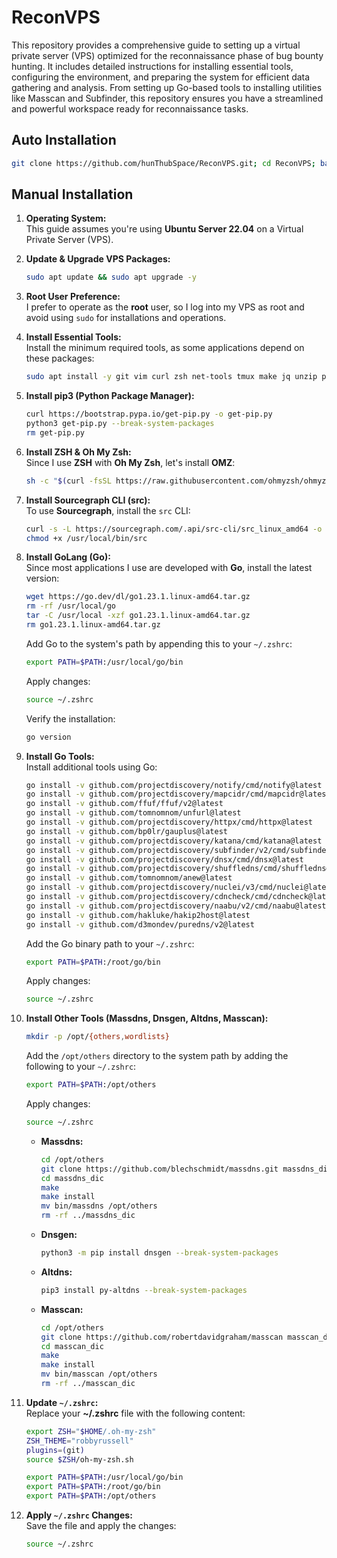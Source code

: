 # ReconVPS
This repository provides a comprehensive guide to setting up a virtual private server (VPS) optimized for the reconnaissance phase of bug bounty hunting. It includes detailed instructions for installing essential tools, configuring the environment, and preparing the system for efficient data gathering and analysis. From setting up Go-based tools to installing utilities like Masscan and Subfinder, this repository ensures you have a streamlined and powerful workspace ready for reconnaissance tasks.

## Auto Installation

```bash
git clone https://github.com/hunThubSpace/ReconVPS.git; cd ReconVPS; bash reconVPS.sh
```

## Manual Installation
1. **Operating System:**  
   This guide assumes you're using **Ubuntu Server 22.04** on a Virtual Private Server (VPS).

2. **Update & Upgrade VPS Packages:**

    ```sh
    sudo apt update && sudo apt upgrade -y
    ```

3. **Root User Preference:**  
   I prefer to operate as the **root** user, so I log into my VPS as root and avoid using `sudo` for installations and operations.

4. **Install Essential Tools:**  
   Install the minimum required tools, as some applications depend on these packages:

    ```sh
    sudo apt install -y git vim curl zsh net-tools tmux make jq unzip postgresql-client crunch gcc python3-apt libssl-dev build-essential libpcap-dev
    ```

5. **Install pip3 (Python Package Manager):**

    ```sh
    curl https://bootstrap.pypa.io/get-pip.py -o get-pip.py
    python3 get-pip.py --break-system-packages
    rm get-pip.py
    ```

6. **Install ZSH & Oh My Zsh:**  
   Since I use **ZSH** with **Oh My Zsh**, let's install **OMZ**:

    ```sh
    sh -c "$(curl -fsSL https://raw.githubusercontent.com/ohmyzsh/ohmyzsh/master/tools/install.sh)"
    ```

7. **Install Sourcegraph CLI (src):**  
   To use **Sourcegraph**, install the `src` CLI:

    ```sh
    curl -s -L https://sourcegraph.com/.api/src-cli/src_linux_amd64 -o /usr/local/bin/src
    chmod +x /usr/local/bin/src
    ```

8. **Install GoLang (Go):**  
   Since most applications I use are developed with **Go**, install the latest version:

    ```sh
    wget https://go.dev/dl/go1.23.1.linux-amd64.tar.gz
    rm -rf /usr/local/go
    tar -C /usr/local -xzf go1.23.1.linux-amd64.tar.gz
    rm go1.23.1.linux-amd64.tar.gz
    ```

    Add Go to the system's path by appending this to your `~/.zshrc`:

    ```sh
    export PATH=$PATH:/usr/local/go/bin
    ```

    Apply changes:

    ```sh
    source ~/.zshrc
    ```

    Verify the installation:

    ```sh
    go version
    ```

9. **Install Go Tools:**  
    Install additional tools using Go:

    ```sh
    go install -v github.com/projectdiscovery/notify/cmd/notify@latest
    go install -v github.com/projectdiscovery/mapcidr/cmd/mapcidr@latest
    go install -v github.com/ffuf/ffuf/v2@latest
    go install -v github.com/tomnomnom/unfurl@latest
    go install -v github.com/projectdiscovery/httpx/cmd/httpx@latest
    go install -v github.com/bp0lr/gauplus@latest
    go install -v github.com/projectdiscovery/katana/cmd/katana@latest
    go install -v github.com/projectdiscovery/subfinder/v2/cmd/subfinder@latest
    go install -v github.com/projectdiscovery/dnsx/cmd/dnsx@latest
    go install -v github.com/projectdiscovery/shuffledns/cmd/shuffledns@latest
    go install -v github.com/tomnomnom/anew@latest
    go install -v github.com/projectdiscovery/nuclei/v3/cmd/nuclei@latest
    go install -v github.com/projectdiscovery/cdncheck/cmd/cdncheck@latest
    go install -v github.com/projectdiscovery/naabu/v2/cmd/naabu@latest
    go install -v github.com/hakluke/hakip2host@latest
    go install -v github.com/d3mondev/puredns/v2@latest
    ```

    Add the Go binary path to your `~/.zshrc`:

    ```sh
    export PATH=$PATH:/root/go/bin
    ```

    Apply changes:

    ```sh
    source ~/.zshrc
    ```

10. **Install Other Tools (Massdns, Dnsgen, Altdns, Masscan):**

    ```sh
    mkdir -p /opt/{others,wordlists}
    ```

    Add the `/opt/others` directory to the system path by adding the following to your `~/.zshrc`:

    ```sh
    export PATH=$PATH:/opt/others
    ```

    Apply changes:

    ```sh
    source ~/.zshrc
    ```

    - **Massdns:**

      ```sh
      cd /opt/others
      git clone https://github.com/blechschmidt/massdns.git massdns_dic
      cd massdns_dic
      make
      make install
      mv bin/massdns /opt/others
      rm -rf ../massdns_dic
      ```

    - **Dnsgen:**

      ```sh
      python3 -m pip install dnsgen --break-system-packages
      ```

    - **Altdns:**

      ```sh
      pip3 install py-altdns --break-system-packages
      ```

    - **Masscan:**

      ```sh
      cd /opt/others
      git clone https://github.com/robertdavidgraham/masscan masscan_dic
      cd masscan_dic
      make
      make install
      mv bin/masscan /opt/others
      rm -rf ../masscan_dic
      ```

11. **Update `~/.zshrc`:**  
    Replace your **~/.zshrc** file with the following content:

    ```sh
    export ZSH="$HOME/.oh-my-zsh"
    ZSH_THEME="robbyrussell"
    plugins=(git)
    source $ZSH/oh-my-zsh.sh

    export PATH=$PATH:/usr/local/go/bin
    export PATH=$PATH:/root/go/bin
    export PATH=$PATH:/opt/others
    ```

12. **Apply `~/.zshrc` Changes:**  
    Save the file and apply the changes:

    ```sh
    source ~/.zshrc
    ```

